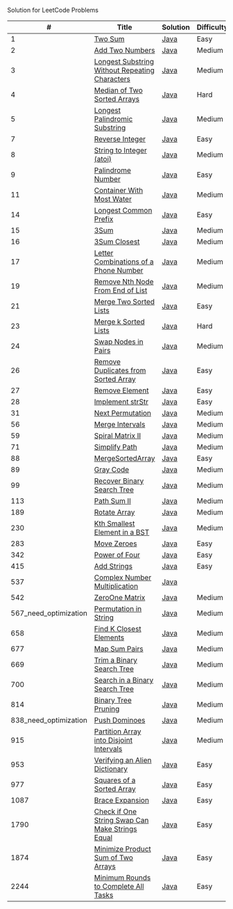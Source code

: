 Solution for LeetCode Problems

|# | Title | Solution | Difficulty | YouTube |
|---| ----- | -------- | ---------- | ------|
|1|[Two Sum](https://leetcode.com/problems/two-sum/) | [Java](./src/main/java/TwoSum.java)|Easy||
|2|[Add Two Numbers](https://leetcode.com/problems/add-two-numbers) | [Java](./src/main/java/AddTwoNumbers.java)|Medium||
|3|[Longest Substring Without Repeating Characters](https://leetcode.com/problems/longest-substring-without-repeating-characters/) | [Java](./src/main/java/LongestSubstringWithoutRepeatingCharacters.java)|Medium||
|4|[Median of Two Sorted Arrays](https://leetcode.com/problems/median-of-two-sorted-arrays/) | [Java](./src/main/java/MedianOfTwoSortedArrays.java)|Hard||
|5|[Longest Palindromic Substring](https://leetcode.com/problems/longest-palindromic-substring/) | [Java](./src/main/java/LongestPalindromicSubstring.java)|Medium||
|7|[Reverse Integer](https://leetcode.com/problems/reverse-integer/) | [Java](./src/main/java/ReverseInteger.java)|Easy||
|8|[String to Integer (atoi)](https://leetcode.com/problems/string-to-integer-atoi/) | [Java](./src/main/java/StringToIntegerAtoi.java)|Medium||
|9|[Palindrome Number](https://leetcode.com/problems/palindrome-number/) | [Java](./src/main/java/PalindromeNumber.java)|Easy||
|11|[Container With Most Water](https://leetcode.com/problems/container-with-most-water/) | [Java](./src/main/java/ContainerWithMostWater.java)|Medium||
|14|[Longest Common Prefix](https://leetcode.com/problems/longest-common-prefix/) | [Java](./src/main/java/LongestCommonPrefix.java)|Easy||
|15|[3Sum](https://leetcode.com/problems/3sum/) | [Java](./src/main/java/ThreeSum.java)|Medium||
|16|[3Sum Closest](https://leetcode.com/problems/3sum-closest/) | [Java](./src/main/java/ThreeSumClosest.java)|Medium||
|17|[Letter Combinations of a Phone Number](https://leetcode.com/problems/letter-combinations-of-a-phone-number/) | [Java](./src/main/java/LetterCombinationsOfAPhoneNumber.java)|Medium||
|19|[Remove Nth Node From End of List](https://leetcode.com/problems/remove-nth-node-from-end-of-list/) | [Java](./src/main/java/RemoveNthNodeFromEndOfList.java)|Medium||
|21|[Merge Two Sorted Lists](https://leetcode.com/problems/merge-two-sorted-lists/) | [Java](./src/main/java/MergeTwoSortedLists.java)|Easy||
|23|[Merge k Sorted Lists](https://leetcode.com/problems/merge-k-sorted-lists/) | [Java](./src/main/java/MergeKSortedLists.java)|Hard|[YouTube](https://youtu.be/pzAyeQQHwzI)|
|24|[Swap Nodes in Pairs](https://leetcode.com/problems/swap-nodes-in-pairs/) | [Java](./src/main/java/SwapNodesInPairs.java)|Medium||
|26|[Remove Duplicates from Sorted Array](https://leetcode.com/problems/remove-duplicates-from-sorted-array/) | [Java](./src/main/java/RemoveDuplicatesFromSortedArray.java)|Easy||
|27|[Remove Element](https://leetcode.com/problems/remove-element/) | [Java](./src/main/java/RemoveElement.java)|Easy||
|28|[Implement strStr](https://leetcode.com/problems/implement-strstr/) | [Java](./src/main/java/ImplementStrStr.java)|Easy||
|31|[Next Permutation](https://leetcode.com/problems/next-permutation/) | [Java](./src/main/java/NextPermutation.java)|Medium|[YouTube](https://youtu.be/j31Ar25AiUQ)|
|56|[Merge Intervals](https://leetcode.com/problems/merge-intervals/) | [Java](./src/main/java/MergeIntervals.java)|Medium|[YouTube](https://youtu.be/PU2yWmlQ3_0)|
|59|[Spiral Matrix II](https://leetcode.com/problems/spiral-matrix-ii/) | [Java](./src/main/java/SpiralMatrixII.java)|Medium|[YouTube](https://youtu.be/0ZCO8ltM8Ag)|
|71|[Simplify Path](https://leetcode.com/problems/simplify-path/) | [Java](./src/main/java/SimplifyPath.java)|Medium|[YouTube](https://youtu.be/817mGPyVl78)|
|88|[MergeSortedArray](https://leetcode.com/problems/merge-sorted-array/) | [Java](./src/main/java/MergeSortedArray.java)|Easy|[YouTube](https://youtu.be/EfmK32Qh9aY)|
|89|[Gray Code](https://leetcode.com/problems/gray-code/) | [Java](./src/main/java/GrayCode.java)|Medium||
|99|[Recover Binary Search Tree](https://leetcode.com/problems/recover-binary-search-tree/) | [Java](./src/main/java/RecoverBinarySearchTree.java)|Medium|[YouTube](https://youtu.be/NXjHz8YdxI4)|
|113|[Path Sum II](https://leetcode.com/problems/path-sum-ii/) | [Java](./src/main/java/PathSumII.java)|Medium||
|189|[Rotate Array](https://leetcode.com/problems/rotate-array/) | [Java](./src/main/java/RotateArray.java)|Medium|[YouTube](https://youtu.be/13SK5Uau3oo)|
|230|[Kth Smallest Element in a BST](https://leetcode.com/problems/kth-smallest-element-in-a-bst/) | [Java](./src/main/java/KthSmallestElementBST.java)|Medium|[YouTube](https://youtu.be/aSnlJf8AXuk)|
|283|[Move Zeroes](https://leetcode.com/problems/move-zeroes/) | [Java](./src/main/java/MoveZeroes.java)|Easy|[YouTube](https://youtu.be/AW3u6w18hhI)|
|342|[Power of Four](https://leetcode.com/problems/power-of-four/) | [Java](./src/main/java/PowerOfFour.java)|Easy||
|415|[Add Strings](https://leetcode.com/problems/add-strings/) | [Java](./src/main/java/AddStrings.java)|Easy||
|537|[Complex Number Multiplication](https://leetcode.com/explore/challenge/card/august-leetcoding-challenge-2021/616/week-4-august-22nd-august-28th/3917/) | [Java](./src/main/java/ComplexNumberMultiplication.java)|||
|542|[ZeroOne Matrix](https://leetcode.com/problems/01-matrix/) | [Java](./src/main/java/ZeroOneMatrix.java)|Medium||
|567_need_optimization|[Permutation in String](https://leetcode.com/problems/permutation-in-string/) | [Java](./src/main/java/PermutationInString.java)|Medium||
|658|[Find K Closest Elements](https://leetcode.com/problems/find-k-closest-elements/) | [Java](./src/main/java/FindKClosestElements.java)|Medium||
|677|[Map Sum Pairs](https://leetcode.com/problems/map-sum-pairs/) | [Java](./src/main/java/MapSumPairs.java)|Medium||
|669|[Trim a Binary Search Tree](https://leetcode.com/problems/trim-a-binary-search-tree/) | [Java](./src/main/java/TrimBinarySearchTree.java)|Medium|[Video](https://youtu.be/Y5SP-vqo_Nc)|
|700|[Search in a Binary Search Tree](https://leetcode.com/problems/search-in-a-binary-search-tree/) | [Java](./src/main/java/SearchBinarySearchTree.java)|Medium|[Video](https://youtu.be/OWPRtdRe-go)|
|814|[Binary Tree Pruning](https://leetcode.com/problems/binary-tree-pruning/) | [Java](./src/main/java/BinaryTreePruning.java)|Medium||
|838_need_optimization|[Push Dominoes](https://leetcode.com/problems/push-dominoes/) | [Java](./src/main/java/PushDominoes.java)|Medium||
|915|[Partition Array into Disjoint Intervals](https://leetcode.com/problems/partition-array-into-disjoint-intervals/) | [Java](./src/main/java/PartitionArrayIntoDisjointIntervals.java)|Medium||
|953|[Verifying an Alien Dictionary](https://leetcode.com/problems/verifying-an-alien-dictionary/) | [Java](./src/main/java/VerifyingAnAlienDictionary.java)|Easy||
|977|[Squares of a Sorted Array](https://leetcode.com/problems/squares-of-a-sorted-array/) | [Java](./src/main/java/SortedSquares.java)|Easy|[YouTube](https://youtu.be/fl_eDiiCc8k)|
|1087|[Brace Expansion](https://leetcode.com/problems/brace-expansion/) | [Java](./src/main/java/BraceExpansion.java)|Easy|[YouTube](https://youtu.be/qwvd3qQkLfA)|
|1790|[Check if One String Swap Can Make Strings Equal](https://leetcode.com/problems/check-if-one-string-swap-can-make-strings-equal/) | [Java](./src/main/java/CheckIfOneStringSwapCanMakeStringsEqual.java)|Easy||
|1874|[Minimize Product Sum of Two Arrays](https://leetcode.com/problems/minimize-product-sum-of-two-arrays/) | [Java](./src/main/java/MinimizeProductSumTwoArrays.java)|Easy|[Youtube](https://youtu.be/eCeqv9Y_llk)|
|2244|[Minimum Rounds to Complete All Tasks](https://leetcode.com/contest/weekly-contest-289/problems/minimum-rounds-to-complete-all-tasks/) | [Java](./src/main/java/MinimumRoundsCompleteAllTasks.java)|Easy|[YouTube](https://youtu.be/uLqBExd5uHs)|
